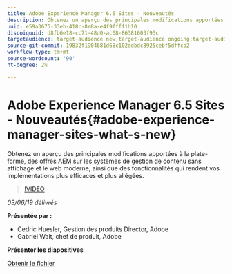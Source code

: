 ```yaml
---
title: Adobe Experience Manager 6.5 Sites - Nouveautés
description: Obtenez un aperçu des principales modifications apportées à la plate-forme, des offres AEM sur les systèmes de gestion de contenu sans affichage et le web moderne, ainsi que des fonctionnalités qui rendent vos implémentations plus efficaces et plus allégées.
uuid: e59a3675-33eb-418c-8e8a-e4f9ffff1b10
discoiquuid: d8fb6e18-cc71-48d0-ac68-86381603f93c
targetaudience: target-audience new;target-audience ongoing;target-audience upgrader
source-git-commit: 19832f1904681d68c102ddbdc8925cebf5dffcb2
workflow-type: tm+mt
source-wordcount: '90'
ht-degree: 2%

---
```



# Adobe Experience Manager 6.5 Sites - Nouveautés{#adobe-experience-manager-sites-what-s-new}

Obtenez un aperçu des principales modifications apportées à la plate-forme, des offres AEM sur les systèmes de gestion de contenu sans affichage et le web moderne, ainsi que des fonctionnalités qui rendent vos implémentations plus efficaces et plus allégées.

>[!VIDEO](https://video.tv.adobe.com/v/26368/?quality=9)

*03/06/19 délivrés*

**Présentée par :**

* Cedric Huesler, Gestion des produits Director, Adobe
* Gabriel Walt, chef de produit, Adobe

**Présenter les diapositives**

[Obtenir le fichier](assets/aem65-whatsnewgem-march6.pdf)
